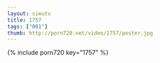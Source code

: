 ```yaml
--- 
layout: sieutv
title: 1757
tags: ["001"]
thumb: http://porn720.net/video/1757/poster.jpg
---
```

{% include porn720 key="1757" %} 

